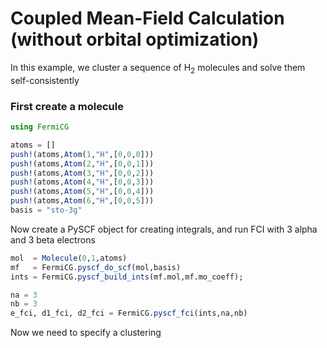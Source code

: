 # Coupled Mean-Field Calculation (without orbital optimization)
In this example, we cluster a sequence of H<sub>2</sub> molecules
and solve them self-consistently


### First create a molecule
```julia
using FermiCG

atoms = []
push!(atoms,Atom(1,"H",[0,0,0]))
push!(atoms,Atom(2,"H",[0,0,1]))
push!(atoms,Atom(3,"H",[0,0,2]))
push!(atoms,Atom(4,"H",[0,0,3]))
push!(atoms,Atom(5,"H",[0,0,4]))
push!(atoms,Atom(6,"H",[0,0,5]))
basis = "sto-3g"
```

Now create a PySCF object for creating integrals,
and run FCI with 3 alpha and 3 beta electrons
```julia
mol  = Molecule(0,1,atoms)
mf   = FermiCG.pyscf_do_scf(mol,basis)
ints = FermiCG.pyscf_build_ints(mf.mol,mf.mo_coeff);

na = 3
nb = 3
e_fci, d1_fci, d2_fci = FermiCG.pyscf_fci(ints,na,nb)
```

Now we need to specify a clustering
